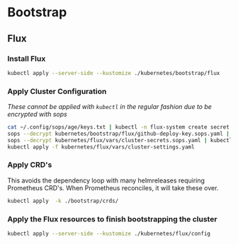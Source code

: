 # Bootstrap

## Flux

### Install Flux

```sh
kubectl apply --server-side --kustomize ./kubernetes/bootstrap/flux
```

### Apply Cluster Configuration

_These cannot be applied with `kubectl` in the regular fashion due to be encrypted with sops_

```sh
cat ~/.config/sops/age/keys.txt | kubectl -n flux-system create secret generic sops-age --from-file=age.agekey=/dev/stdin
sops --decrypt kubernetes/bootstrap/flux/github-deploy-key.sops.yaml | kubectl apply -f -
sops --decrypt kubernetes/flux/vars/cluster-secrets.sops.yaml | kubectl apply -f -
kubectl apply -f kubernetes/flux/vars/cluster-settings.yaml
```

### Apply CRD's

This avoids the dependency loop with many helmreleases requiring Prometheus CRD's. When Prometheus reconciles, it will take these over.

```sh
kubectl apply  -k ./bootstrap/crds/
```

### Apply the Flux resources to finish bootstrapping the cluster

```sh
kubectl apply --server-side --kustomize ./kubernetes/flux/config
```

